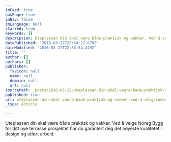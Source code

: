 ```yaml
---
inFeed: true
hasPage: true
inNav: false
inLanguage: null
starred: true
keywords: []
description: Uteplassen din skal være både praktisk og vakker. Ved å velge Noreg Bygg for ditt nye terrasse prosjektet har du garantert deg det høyeste kvalitetet i design og utført arbeid.
datePublished: '2016-03-22T22:54:27.670Z'
dateModified: '2016-03-22T22:53:54.449Z'
title: ''
author: []
authors: []
publisher:
  favicon: null
  name: null
  domain: null
  url: null
sourcePath: _posts/2016-03-22-uteplassen-din-skal-vaere-bade-praktisk-og-vakker-ved-a-velg.md
published: true
url: uteplassen-din-skal-vaere-bade-praktisk-og-vakker-ved-a-velg/index.html
_type: Article

---
```

Uteplassen din skal være både praktisk og vakker. Ved å velge Noreg Bygg for ditt nye terrasse prosjektet har du garantert deg det høyeste kvalitetet i design og utført arbeid.